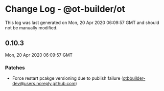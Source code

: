 # Change Log - @ot-builder/ot

This log was last generated on Mon, 20 Apr 2020 06:09:57 GMT and should not be manually modified.

<!-- Start content -->

## 0.10.3

Mon, 20 Apr 2020 06:09:57 GMT

### Patches

- Force restart pcakge versioning due to publish failure (otbbuilder-dev@users.noreply.github.com)
